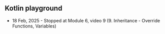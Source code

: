 ## Kotlin playground

- 18 Feb, 2025 - Stopped at Module 6, video 9 (9. Inheritance - Override Functions, Variables)